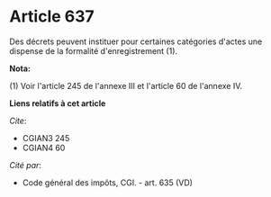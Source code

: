 # Article 637

Des décrets peuvent instituer pour certaines catégories d'actes une dispense de la formalité d'enregistrement (1).

**Nota:**

(1) Voir l'article 245 de l'annexe III et l'article 60 de l'annexe IV.

**Liens relatifs à cet article**

_Cite_:

  - CGIAN3 245
  - CGIAN4 60

_Cité par_:

  - Code général des impôts, CGI. - art. 635 (VD)
